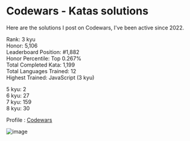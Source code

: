 # Codewars - Katas solutions

Here are the solutions I post on Codewars, I've been active since 2022.

Rank: 3 kyu  
Honor: 5,106  
Leaderboard Position: #1,882  
Honor Percentile: Top 0.267%  
Total Completed Kata: 1,199  
Total Languages Trained: 12  
Highest Trained: JavaScript (3 kyu)

5 kyu: 2  
6 kyu: 27  
7 kyu: 159  
8 kyu: 30  

Profile : [Codewars](https://www.codewars.com/users/Sancti0n)

![image](https://www.codewars.com/users/Sancti0n/badges/large)